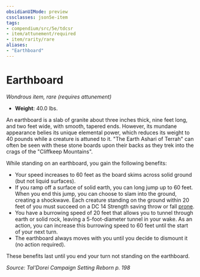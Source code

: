 ```yaml
---
obsidianUIMode: preview
cssclasses: json5e-item
tags:
- compendium/src/5e/tdcsr
- item/attunement/required
- item/rarity/rare
aliases: 
- "Earthboard"
---
```

# Earthboard
*Wondrous item, rare (requires attunement)*  

- **Weight**: 40.0 lbs.

An earthboard is a slab of granite about three inches thick, nine feet long, and two feet wide, with smooth, tapered ends. However, its mundane appearance belies its unique elemental power, which reduces its weight to 40 pounds while a creature is attuned to it. "The Earth Ashari of Terrah" can often be seen with these stone boards upon their backs as they trek into the crags of the "Cliffkeep Mountains".

While standing on an earthboard, you gain the following benefits:

- Your speed increases to 60 feet as the board skims across solid ground (but not liquid surfaces).  
- If you ramp off a surface of solid earth, you can long jump up to 60 feet. When you end this jump, you can choose to slam into the ground, creating a shockwave. Each creature standing on the ground within 20 feet of you must succeed on a DC 14 Strength saving throw or fall [prone](Mechanics/Rules/conditions.md#Prone).  
- You have a burrowing speed of 20 feet that allows you to tunnel through earth or solid rock, leaving a 5-foot-diameter tunnel in your wake. As an action, you can increase this burrowing speed to 60 feet until the start of your next turn.  
- The earthboard always moves with you until you decide to dismount it (no action required).  

These benefits last until you end your turn not standing on the earthboard.

*Source: Tal'Dorei Campaign Setting Reborn p. 198*